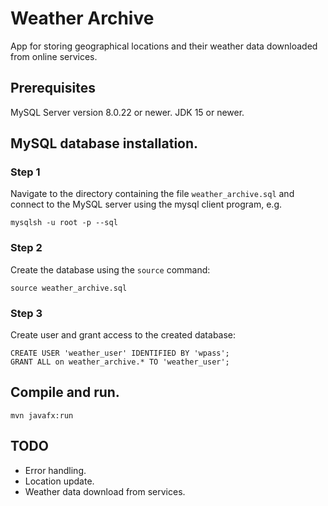 # Weather Archive

App for storing geographical locations and their weather data downloaded from online services.

## Prerequisites

MySQL Server version 8.0.22 or newer.
JDK 15 or newer.

## MySQL database installation.

### Step 1

Navigate to the directory containing the file `weather_archive.sql` and connect to the MySQL server using the mysql client program, e.g.
```
mysqlsh -u root -p --sql
```

### Step 2

Create the database using the `source` command:
```
source weather_archive.sql
```

### Step 3

Create user and grant access to the created database:
```
CREATE USER 'weather_user' IDENTIFIED BY 'wpass';
GRANT ALL on weather_archive.* TO 'weather_user';
```

## Compile and run.
```
mvn javafx:run
```

## TODO

* Error handling.
* Location update.
* Weather data download from services.
